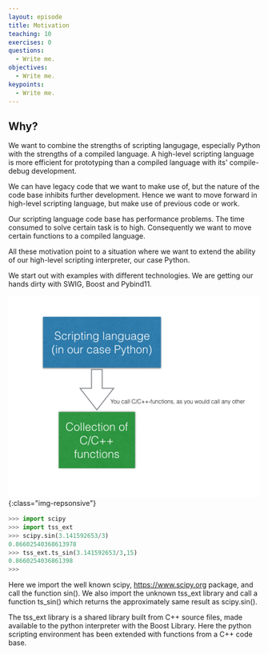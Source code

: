 ```yaml
---
layout: episode
title: Motivation
teaching: 10
exercises: 0
questions:
  - Write me.
objectives:
  - Write me.
keypoints:
  - Write me.
---
```


## Why?
We want to combine the strengths of scripting langugage, especially Python with the strengths of a compiled language. A high-level scripting language is more efficient for prototyping than a compiled language with its'  compile-debug development.

We can have legacy code that we want to make use of, but the nature of the code base inhibits further development. Hence we want to move forward in high-level scripting language, but make use of previous code or work.

Our scripting language code base has performance problems. The time consumed to solve certain task is to high. Consequently we want to move certain functions to a compiled language.

All these motivation point to a situation where we want to extend the ability of our high-level scripting interpreter, our case Python.

We start out with examples with different technologies. We are getting our hands dirty with SWIG, Boost and Pybind11. 

![Python and C/C++](../assets/img/python-c.png "Python and C/C++. Licences CC BY 3.0"){:class="img-repsonsive"}

```python
>>> import scipy
>>> import tss_ext
>>> scipy.sin(3.141592653/3)
0.86602540368613978
>>> tss_ext.ts_sin(3.141592653/3,15)
0.8660254036861398
>>> 
```
Here we import the well known scipy, https://www.scipy.org package, and call the function sin(). We also import the unknown tss_ext library and call a function ts_sin() which returns the approximately same result as scipy.sin().

The tss_ext library is a shared library built from C++ source files, made available to the python interpreter with the Boost Library. Here the python scripting environment has been extended with functions from a C++ code base.


